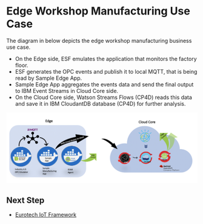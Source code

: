 # Edge Workshop Manufacturing Use Case

The diagram in below depicts the edge workshop manufacturing business use case.
- On the Edge side, ESF emulates the application that monitors the factory floor. 
- ESF generates the OPC events and publish it to local MQTT, that is being read by Sample Edge App. 
- Sample Edge App aggregates the events data and send the final output to IBM Event Streams in Cloud Core side.
- On the Cloud Core side, Watson Streams Flows (CP4D) reads this data and save it in IBM CloudantDB database (CP4D) for further analysis.

<img src="images/edge-manufacturing-usecase.png" />

## Next Step

- [Eurotech IoT Framework](eurotech-iot-framework.md)